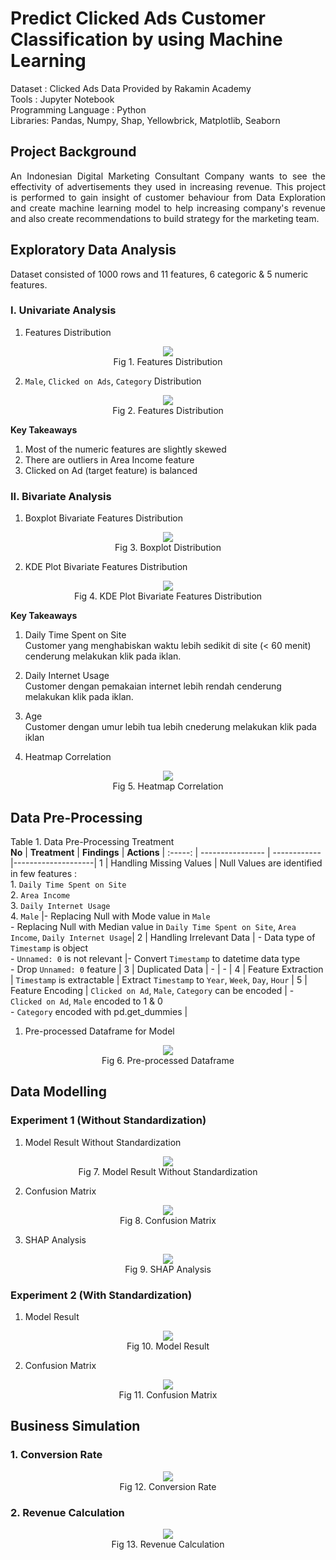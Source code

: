 # Predict Clicked Ads Customer Classification by using Machine Learning


Dataset : Clicked Ads Data Provided by Rakamin Academy 
<br>
Tools : Jupyter Notebook 
<br>
Programming Language : Python
<br>
Libraries: Pandas, Numpy, Shap, Yellowbrick, Matplotlib, Seaborn
<br>

## Project Background
<div align="justify">  An Indonesian Digital Marketing Consultant Company wants to see the effectivity of advertisements they used in increasing revenue. This project is performed to gain insight of customer behaviour from Data Exploration and create machine learning model to help increasing company's revenue and also create recommendations to build strategy for the marketing team. </div>

## Exploratory Data Analysis
Dataset consisted of 1000 rows and 11 features, 6 categoric & 5 numeric features.

### I. Univariate Analysis
1. Features Distribution
<p align="center">
  <img src= "https://github.com/jedijm/Predict-Clicked-Ads-Customer-Classification/blob/main/asset/histplot.png"> <br>
Fig 1. Features Distribution
</p>

2. `Male`, `Clicked on Ads`, `Category` Distribution
<p align="center">
  <img src= "https://github.com/jedijm/Predict-Clicked-Ads-Customer-Classification/blob/main/asset/category.png"> <br>
Fig 2. Features Distribution
</p>

**Key Takeaways** <br>
1. Most of the numeric features are slightly skewed <br>
2. There are outliers in Area Income feature <br>
3. Clicked on Ad (target feature) is balanced <br>

### II. Bivariate Analysis
1. Boxplot Bivariate Features Distribution
<p align="center">
  <img src= "https://github.com/jedijm/Predict-Clicked-Ads-Customer-Classification/blob/main/asset/boxplot_bivariate.png"> <br>
Fig 3. Boxplot Distribution
</p>

2. KDE Plot Bivariate Features Distribution
<p align="center">
  <img src= "https://github.com/jedijm/Predict-Clicked-Ads-Customer-Classification/blob/main/asset/kdeplot.png"> <br>
Fig 4. KDE Plot Bivariate Features Distribution
</p>

**Key Takeaways** <br>
1. Daily Time Spent on Site <br>
Customer yang menghabiskan waktu lebih sedikit di site (< 60 menit) cenderung melakukan klik pada iklan. <br>
2. Daily Internet Usage <br>
Customer dengan pemakaian internet lebih rendah cenderung melakukan klik pada iklan. <br>
3. Age <br>
Customer dengan umur lebih tua lebih cnederung melakukan klik pada iklan <br>

3. Heatmap Correlation
<p align="center">
  <img src= "https://github.com/jedijm/Predict-Clicked-Ads-Customer-Classification/blob/main/asset/heatmap.png"> <br>
Fig 5. Heatmap Correlation
</p>

## Data Pre-Processing

Table 1. Data Pre-Processing Treatment <br>
**No**  |     **Treatment**      |    **Findings**     |    **Actions**     |
:-----: |    ----------------    |    ------------     |--------------------|
1 |   Handling Missing Values    |    Null Values are identified in few features : <br> 1. `Daily Time Spent on Site` <br> 2. `Area Income` <br> 3. `Daily Internet Usage` <br> 4. `Male`    |- Replacing Null with Mode value in `Male` <br> - Replacing Null with Median value in `Daily Time Spent on Site`, `Area Income`, `Daily Internet Usage`|
2 |   Handling Irrelevant Data     |    - Data type of `Timestamp` is object <br> - `Unnamed: 0` is not relevant |- Convert `Timestamp` to datetime data type <br> - Drop `Unnamed: 0` feature |
3 |    Duplicated Data    | - | - |
4 |  Feature Extraction | `Timestamp` is extractable | Extract `Timestamp` to `Year`, `Week`, `Day`, `Hour` |
5 | Feature Encoding | `Clicked on Ad`, `Male`, `Category` can be encoded | - `Clicked on Ad`, `Male` encoded to 1 & 0 <br> - `Category` encoded with pd.get_dummies |

1. Pre-processed Dataframe for Model
<p align="center">
  <img src= "https://github.com/jedijm/Predict-Clicked-Ads-Customer-Classification/blob/main/asset/df_model.png"> <br>
Fig 6. Pre-processed Dataframe
</p>

## Data Modelling
 
### Experiment 1 (Without Standardization)

1. Model Result Without Standardization
<p align="center">
  <img src= "https://github.com/jedijm/Predict-Clicked-Ads-Customer-Classification/blob/main/asset/without_stand.png"> <br>
Fig 7. Model Result Without Standardization
</p>

2. Confusion Matrix
<p align="center">
  <img src= "https://github.com/jedijm/Predict-Clicked-Ads-Customer-Classification/blob/main/asset/matrix_unstandardized.png"> <br>
Fig 8. Confusion Matrix
</p>

3. SHAP Analysis
<p align="center">
  <img src= "https://github.com/jedijm/Predict-Clicked-Ads-Customer-Classification/blob/main/asset/shap.png"> <br>
Fig 9. SHAP Analysis
</p>

### Experiment 2 (With Standardization)
1. Model Result
<p align="center">
  <img src= "https://github.com/jedijm/Predict-Clicked-Ads-Customer-Classification/blob/main/asset/standardized.png"> <br>
Fig 10. Model Result
</p>

2. Confusion Matrix
<p align="center">
  <img src= "https://github.com/jedijm/Predict-Clicked-Ads-Customer-Classification/blob/main/asset/matrix_stand.png"> <br>
Fig 11. Confusion Matrix
</p>

## Business Simulation
### 1. Conversion Rate
<p align="center">
  <img src= "https://github.com/jedijm/Predict-Clicked-Ads-Customer-Classification/blob/main/asset/crt.png"> <br>
Fig 12. Conversion Rate
</p>

### 2. Revenue Calculation
<p align="center">
  <img src= "https://github.com/jedijm/Predict-Clicked-Ads-Customer-Classification/blob/main/asset/revenue.png"> <br>
Fig 13. Revenue Calculation
</p>
